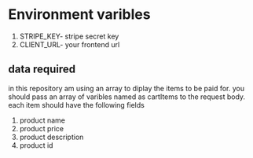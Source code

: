 # Environment varibles

1. STRIPE_KEY- stripe secret key
2. CLIENT_URL- your frontend url

## data required

in this repository am using an array to diplay the items to be paid for.
you should pass an array of varibles named as cartItems to the request body.
each item should have the following fields

1. product name
2. product price
3. product description
4. product id
